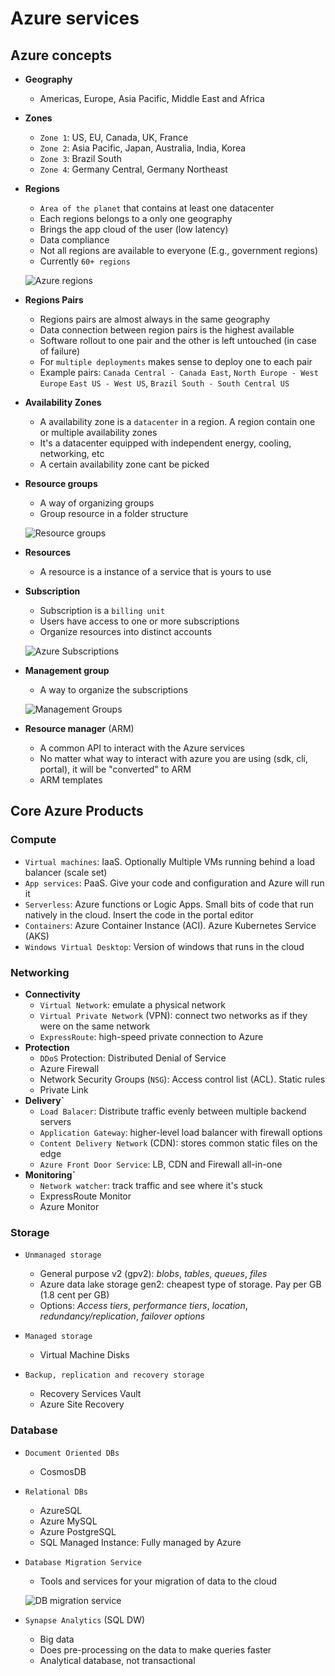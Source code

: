 # Azure services

## Azure concepts

- **Geography**

  - Americas, Europe, Asia Pacific, Middle East and Africa

- **Zones**

  - `Zone 1`: US, EU, Canada, UK, France
  - `Zone 2`: Asia Pacific, Japan, Australia, India, Korea
  - `Zone 3`: Brazil South
  - `Zone 4`: Germany Central, Germany Northeast

- **Regions**

  - `Area of the planet` that contains at least one datacenter
  - Each regions belongs to a only one geography
  - Brings the app cloud of the user (low latency)
  - Data compliance
  - Not all regions are available to everyone (E.g., government regions)
  - Currently `60+ regions`

  ![Azure regions](./images/azure-regions.png)

- **Regions Pairs**

  - Regions pairs are almost always in the same geography
  - Data connection between region pairs is the highest available
  - Software rollout to one pair and the other is left untouched (in case of failure)
  - For `multiple deployments` makes sense to deploy one to each pair
  - Example pairs: `Canada Central - Canada East`, `North Europe - West Europe` `East US - West US`, `Brazil South - South Central US`

- **Availability Zones**

  - A availability zone is a `datacenter` in a region. A region contain one or multiple availability zones
  - It's a datacenter equipped with independent energy, cooling, networking, etc
  - A certain availability zone cant be picked

- **Resource groups**

  - A way of organizing groups
  - Group resource in a folder structure

  ![Resource groups](./images/resource-groups.png)

- **Resources**

  - A resource is a instance of a service that is yours to use

- **Subscription**

  - Subscription is a `billing unit`
  - Users have access to one or more subscriptions
  - Organize resources into distinct accounts

  ![Azure Subscriptions](./images/subscriptions.png)

- **Management group**

  - A way to organize the subscriptions

  ![Management Groups](./images/management-groups.png)

- **Resource manager** (ARM)

  - A common API to interact with the Azure services
  - No matter what way to interact with azure you are using (sdk, cli, portal), it will be "converted" to ARM
  - ARM templates

## Core Azure Products

### Compute

- `Virtual machines`: IaaS. Optionally Multiple VMs running behind a load balancer (scale set)
- `App services`: PaaS. Give your code and configuration and Azure will run it
- `Serverless`: Azure functions or Logic Apps. Small bits of code that run natively in the cloud. Insert the code in the portal editor
- `Containers`: Azure Container Instance (ACI). Azure Kubernetes Service (AKS)
- `Windows Virtual Desktop`: Version of windows that runs in the cloud

### Networking

- **Connectivity**
  - `Virtual Network`: emulate a physical network
  - `Virtual Private Network` (VPN): connect two networks as if they were on the same network
  - `ExpressRoute`: high-speed private connection to Azure
- **Protection**
  - `DDoS` Protection: Distributed Denial of Service
  - Azure Firewall
  - Network Security Groups (`NSG`): Access control list (ACL). Static rules
  - Private Link
- **Delivery`**
  - `Load Balacer`: Distribute traffic evenly between multiple backend servers
  - `Application Gateway`: higher-level load balancer with firewall options
  - `Content Delivery Network` (CDN): stores common static files on the edge
  - `Azure Front Door Service`: LB, CDN and Firewall all-in-one
- **Monitoring`**
  - `Network watcher`: track traffic and see where it's stuck
  - ExpressRoute Monitor
  - Azure Monitor

### Storage

- `Unmanaged storage`

  - General purpose v2 (gpv2): _blobs_, _tables_, _queues_, _files_
  - Azure data lake storage gen2: cheapest type of storage. Pay per GB (1.8 cent per GB)
  - Options: _Access tiers_, _performance tiers_, _location_, _redundancy/replication_, _failover options_

- `Managed storage`

  - Virtual Machine Disks

- `Backup, replication and recovery storage`

  - Recovery Services Vault
  - Azure Site Recovery

### Database

- `Document Oriented DBs`

  - CosmosDB

- `Relational DBs`

  - AzureSQL
  - Azure MySQL
  - Azure PostgreSQL
  - SQL Managed Instance: Fully managed by Azure

- `Database Migration Service`

  - Tools and services for your migration of data to the cloud

  ![DB migration service](./images/db-migration-service.png)

- `Synapse Analytics` (SQL DW)

  - Big data
  - Does pre-processing on the data to make queries faster
  - Analytical database, not transactional
